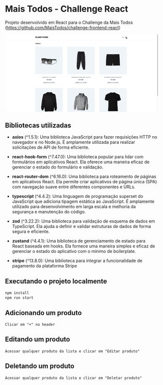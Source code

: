 # Mais Todos - Challenge React

Projeto desenvolvido em React para o Challenge da Mais Todos (https://github.com/MaisTodos/challenge-frontend-react)

![planet store](https://github.com/cslz4/mais-todos-challenge/blob/main/assets/store.png?raw=true)

## Bibliotecas utilizadas

- **axios** (^1.5.1): Uma biblioteca JavaScript para fazer requisições HTTP no navegador e no Node.js. É amplamente utilizada para realizar solicitações de API de forma eficiente.

- **react-hook-form** (^7.47.0): Uma biblioteca popular para lidar com formulários em aplicativos React. Ela oferece uma maneira eficaz de gerenciar o estado do formulário e validação.

- **react-router-dom** (^6.16.0): Uma biblioteca para roteamento de páginas em aplicativos React. Ela permite criar aplicativos de página única (SPA) com navegação suave entre diferentes componentes e URLs.

- **typescript** (^4.4.2): Uma linguagem de programação superset do JavaScript que adiciona tipagem estática ao JavaScript. É amplamente utilizado para desenvolvimento em larga escala e melhoria da segurança e manutenção do código.

- **zod** (^3.22.2): Uma biblioteca para validação de esquema de dados em TypeScript. Ela ajuda a definir e validar estruturas de dados de forma segura e eficiente.

- **zustand** (^4.4.1): Uma biblioteca de gerenciamento de estado para React baseada em hooks. Ela fornece uma maneira simples e eficaz de gerenciar o estado do aplicativo com o mínimo de boilerplate.

- **stripe** (^13.8.0): Uma biblioteca para integrar a funcionalidade de pagamento da plataforma Stripe

## Executando o projeto localmente

```
npm install
npm run start
```

## Adicionando um produto
```
Clicar em "+" no header
```
## Editando um produto
```
Acessar qualquer produto da lista e clicar em "Editar produto"
```
## Deletando um produto
```
Acessar qualquer produto da lista e clicar em "Deletar produto"
```
